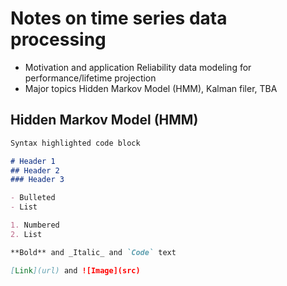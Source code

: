 # Notes on time series data processing
- Motivation and application
  Reliability data modeling for performance/lifetime projection
- Major topics
  Hidden Markov Model (HMM), Kalman filer, TBA
## Hidden Markov Model (HMM)

```markdown
Syntax highlighted code block

# Header 1
## Header 2
### Header 3

- Bulleted
- List

1. Numbered
2. List

**Bold** and _Italic_ and `Code` text

[Link](url) and ![Image](src)
```
